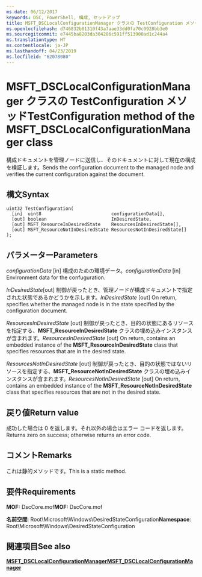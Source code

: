 ```yaml
---
ms.date: 06/12/2017
keywords: DSC, PowerShell, 構成, セットアップ
title: MSFT_DSCLocalConfigurationManager クラスの TestConfiguration メソッド
ms.openlocfilehash: d746832b01310f43a7aae33dd0fa70c0928bb3e0
ms.sourcegitcommit: e7445ba8203da304286c591ff513900ad1c244a4
ms.translationtype: HT
ms.contentlocale: ja-JP
ms.lasthandoff: 04/23/2019
ms.locfileid: "62078080"
---
```

# <a name="testconfiguration-method-of-the-msftdsclocalconfigurationmanager-class"></a><span data-ttu-id="07024-103">MSFT_DSCLocalConfigurationManager クラスの TestConfiguration メソッド</span><span class="sxs-lookup"><span data-stu-id="07024-103">TestConfiguration method of the MSFT_DSCLocalConfigurationManager class</span></span>

<span data-ttu-id="07024-104">構成ドキュメントを管理ノードに送信し、そのドキュメントに対して現在の構成を検証します。</span><span class="sxs-lookup"><span data-stu-id="07024-104">Sends the configuration document to the managed node and verifies the current configuration against the document.</span></span>

## <a name="syntax"></a><span data-ttu-id="07024-105">構文</span><span class="sxs-lookup"><span data-stu-id="07024-105">Syntax</span></span>

```mof
uint32 TestConfiguration(
  [in]  uint8                          configurationData[],
  [out] boolean                        InDesiredState,
  [out] MSFT_ResourceInDesiredState    ResourcesInDesiredState[],
  [out] MSFT_ResourceNotInDesiredState ResourcesNotInDesiredState[]
);
```

## <a name="parameters"></a><span data-ttu-id="07024-106">パラメーター</span><span class="sxs-lookup"><span data-stu-id="07024-106">Parameters</span></span>

<span data-ttu-id="07024-107">*configurationData* \[in\] 構成のための環境データ。</span><span class="sxs-lookup"><span data-stu-id="07024-107">*configurationData* \[in\] Environment data for the confuguration.</span></span>

<span data-ttu-id="07024-108">*InDesiredState*\[out\] 制御が戻ったとき、管理ノードが構成ドキュメントで指定された状態であるかどうかを示します。</span><span class="sxs-lookup"><span data-stu-id="07024-108">*InDesiredState* \[out\] On return, specifies whether the managed node is in the state specified by the configuration document.</span></span>

<span data-ttu-id="07024-109">*ResourcesInDesiredState* \[out\] 制御が戻ったとき、目的の状態にあるリソースを指定する、**MSFT_ResourceInDesiredState** クラスの埋め込みインスタンスが含まれます。</span><span class="sxs-lookup"><span data-stu-id="07024-109">*ResourcesInDesiredState* \[out\] On return, contains an embedded instance of the **MSFT_ResourceInDesiredState** class that specifies resources that are in the desired state.</span></span>

<span data-ttu-id="07024-110">*ResourcesNotInDesiredState* \[out\] 制御が戻ったとき、目的の状態ではないリソースを指定する、**MSFT_ResourceNotInDesiredState** クラスの埋め込みインスタンスが含まれます。</span><span class="sxs-lookup"><span data-stu-id="07024-110">*ResourcesNotInDesiredState* \[out\] On return, contains an embedded instance of the **MSFT_ResourceNotInDesiredState** class that specifies resources that are not in the desired state.</span></span>

## <a name="return-value"></a><span data-ttu-id="07024-111">戻り値</span><span class="sxs-lookup"><span data-stu-id="07024-111">Return value</span></span>

<span data-ttu-id="07024-112">成功した場合は 0 を返します。それ以外の場合はエラー コードを返します。</span><span class="sxs-lookup"><span data-stu-id="07024-112">Returns zero on success; otherwise returns an error code.</span></span>

## <a name="remarks"></a><span data-ttu-id="07024-113">コメント</span><span class="sxs-lookup"><span data-stu-id="07024-113">Remarks</span></span>

<span data-ttu-id="07024-114">これは静的メソッドです。</span><span class="sxs-lookup"><span data-stu-id="07024-114">This is a static method.</span></span>

## <a name="requirements"></a><span data-ttu-id="07024-115">要件</span><span class="sxs-lookup"><span data-stu-id="07024-115">Requirements</span></span>

<span data-ttu-id="07024-116">**MOF:** DscCore.mof</span><span class="sxs-lookup"><span data-stu-id="07024-116">**MOF:** DscCore.mof</span></span>

<span data-ttu-id="07024-117">**名前空間**: Root\Microsoft\Windows\DesiredStateConfiguration</span><span class="sxs-lookup"><span data-stu-id="07024-117">**Namespace**: Root\Microsoft\Windows\DesiredStateConfiguration</span></span>

## <a name="see-also"></a><span data-ttu-id="07024-118">関連項目</span><span class="sxs-lookup"><span data-stu-id="07024-118">See also</span></span>

[<span data-ttu-id="07024-119">**MSFT_DSCLocalConfigurationManager**</span><span class="sxs-lookup"><span data-stu-id="07024-119">**MSFT_DSCLocalConfigurationManager**</span></span>](msft-dsclocalconfigurationmanager.md)